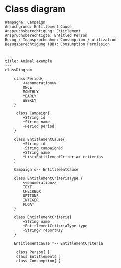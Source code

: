 # Class diagram

    Kampagne: Campaign
    Ansuchgrund: Entitlement Cause
    Anspruchsberechtigung: Entitlement
    Anspruchsberechtigte: Entitled Person
    Bezug / Inanspruchnahme: Consumption / utilization
    Bezugsberechtigung (BB): Consumption Permission

```mermaid

---
title: Animal example
---
classDiagram

    class Period{
        <<enumeration>>
        ONCE
        MONTHLY
        YEARLY
        WEEKLY
    }

     class Campaign{
        +String id
        +String name
        +Period period
    }

    class EntitlementCause{
        +String id
        +String campaignId
        +String name
        +List<EntitlementCriteria> criterias
    }

    Campaign o-- EntitlementCause

    class EntitlementCriteriaType {
        <<enumeration>>
        TEXT
        CHECKBOX
        OPTIONS
        INTEGER
        FLOAT
    }

    class EntitlementCriteria{
        +String name
        +EntitlementCriteriaType type
        +String? reportKey
    }

    EntitlementCause *-- EntitlementCriteria

     class Person{ }
     class Entitlement{ }
     class Consumption{ }


```
